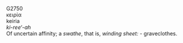 G2750  
κειρία  
keiria  
*ki-ree‘-ah*  
Of uncertain affinity; a *swathe*, that is, *winding* *sheet:* -
graveclothes.  
